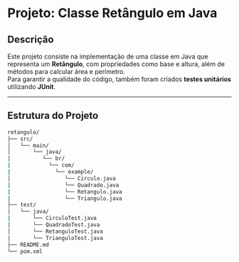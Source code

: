 # Projeto: Classe Retângulo em Java

## Descrição

Este projeto consiste na implementação de uma classe em Java que representa um **Retângulo**, com propriedades como base e altura, além de métodos para calcular área e perímetro.  
Para garantir a qualidade do código, também foram criados **testes unitários** utilizando **JUnit**.

---

## Estrutura do Projeto

```bash
retangulo/
├── src/
│   └── main/
│       └── java/
|          └── br/
|            └── com/
|              └── example/
│                 └── Circulo.java
|                 └── Quadrado.java
|                 └── Retangulo.java
|                 └── Triangulo.java
├── test/
│   └── java/
|       └── CirculoTest.java
|       └── QuadradoTest.java
│       └── RetanguloTest.java
|       └── TrianguloTest.java
├── README.md
└── pom.xml
